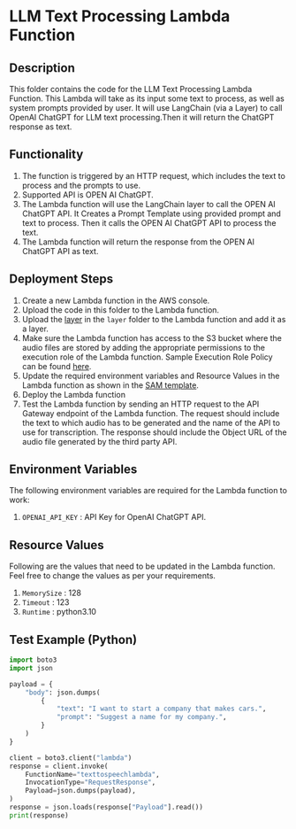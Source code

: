 # LLM Text Processing Lambda Function

## Description

This folder contains the code for the LLM Text Processing Lambda Function. This Lambda will take as its input some text to process, as well as system prompts provided by user. It will use LangChain (via a Layer) to call OpenAI ChatGPT for LLM text processing.Then it will return the ChatGPT response as text.

## Functionality

1. The function is triggered by an HTTP request, which includes the text to process and the prompts to use.
2. Supported API is OPEN AI ChatGPT.
3. The Lambda function will use the LangChain layer to call the OPEN AI ChatGPT API. It Creates a Prompt Template using provided prompt and text to process. Then it calls the OPEN AI ChatGPT API to process the text.
4. The Lambda function will return the response from the OPEN AI ChatGPT API as text.

## Deployment Steps

1. Create a new Lambda function in the AWS console.
2. Upload the code in this folder to the Lambda function.
3. Upload the [layer](./layers/langchain.zip) in the `layer` folder to the Lambda function and add it as a layer.
4. Make sure the Lambda function has access to the S3 bucket where the audio files are stored by adding the appropriate permissions to the execution role of the Lambda function. Sample Execution Role Policy can be found [here](./llmtextprocessing_executionpolicy.json).
5. Update the required environment variables and Resource Values in the Lambda function as shown in the [SAM template](./llm-text-processing.yaml).
6. Deploy the Lambda function
7. Test the Lambda function by sending an HTTP request to the API Gateway endpoint of the Lambda function. The request should include the text to which audio has to be generated and the name of the API to use for transcription. The response should include the Object URL of the audio file generated by the third party API.

## Environment Variables

The following environment variables are required for the Lambda function to work:

1. `OPENAI_API_KEY` : API Key for OpenAI ChatGPT API.

## Resource Values

Following are the values that need to be updated in the Lambda function. Feel free to change the values as per your requirements.

1. `MemorySize` : 128
2. `Timeout` : 123
3. `Runtime` : python3.10

## Test Example (Python)

```python
import boto3
import json

payload = {
    "body": json.dumps(
        {
            "text": "I want to start a company that makes cars.",
            "prompt": "Suggest a name for my company.",
        }
    )
}

client = boto3.client("lambda")
response = client.invoke(
    FunctionName="texttospeechlambda",
    InvocationType="RequestResponse",
    Payload=json.dumps(payload),
)
response = json.loads(response["Payload"].read())
print(response)
```
